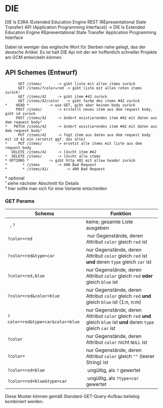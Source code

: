 # DIE
DIE Is E3RA (Extended Education Engine REST (REpresentational State Transfer) API (Application Programming Interface)) -> DIE Is Extended Education Engine REpresentational State Transfer Application Programming Interface

Dabei ist weniger das englische Wort für Sterben nahe gelegt, das der deutsche Artikel. Es ist halt DIE Api mit der wir hoffentlich schneller Projekte am GCM entwickeln können.


## API Schemes (Entwurf)

```
      GET /items/		-> gibt liste mit allen items zurück
      GET /items/?color=red	-> gibt liste mit allen roten items zurück¹
      GET /items/42		-> gibt item #42 zurück
      GET /items/42/color	-> gibt farbe des items #42 zurück
*    HEAD *			-> wie GET, gibt aber keinen body zurück
     POST /items/		-> erstellt neues item aus dem request body, gibt id zurück
     POST /items/42		-> ändert existierendes item #42 mit daten aus dem request body²
*   PATCH /items/42		-> ändert existierendes item #42 mit daten aus dem request body²
      PUT /items/42		-> fügt item aus daten aus dem request body mit id 42 ein (ersetzt ggf. das alte)
*     PUT /items/		-> ersetzt alle items mit liste aus dem request body
   DELETE /items/42		-> löscht item #42
*  DELETE /items/		-> löscht alle items
* OPTIONS *			-> gibt http 402 mit allow header zurück
*       * /items		-> 400 Bad Request
*       * /items/42/		-> 400 Bad Request
```

\* optional \
¹ siehe nächster Abschnitt für Details \
² hier sollte man sich für eine Variante entscheiden

### GET Params

| Schema | Funktion |
| --- | --- |
| ` `, `?` | keine; gesamte Liste ausgeben |
| `?color=red` | nur Gegenstände, deren Attribut `color` gleich `red` ist |
| `?color=red&type=car` | nur Gegenstände, deren Attribut `color` gleich `red` ist **und** deren `type` gleich `car` ist |
| `?color=red,blue` | nur Gegenstände, deren Attribut `color` gleich `red` **oder** gleich `blue` ist |
| `?color=red&color=blue` | nur Gegenstände, deren Attribut `color` gleich `red` **und** gleich `blue` ist (1:n, n:m) |
| `?color=red&type=car&color=blue` | nur Gegenstände, deren Attribut `color` gleich `red` **und** gleich `blue` ist **und** deren `type` gleich `car` ist |
| `?color` | nur Gegenstände, deren Attribut `color` nicht `NULL` ist |
| `?color=` | nur Gegenstände, deren Attribut `color` gleich `""` (leerer String) ist |
| `?color=red=blue` | ungültig, als `?` gewertet |
| `?color=red=blue&type=car` | ungültig, als `?type=car` gewertet |

Diese Muster können gemäß Standard-GET-Query-Aufbau beliebig kombiniert werden.
